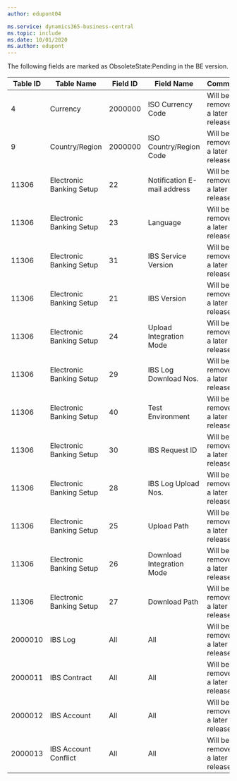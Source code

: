 ```yaml
---
author: edupont04

ms.service: dynamics365-business-central
ms.topic: include
ms.date: 10/01/2020
ms.author: edupont
---
```

The following fields are marked as ObsoleteState:Pending in the BE version.

|Table ID|Table Name|Field ID|Field Name|Comments|
|--------|--------|--------|--------|--------|
|4|Currency|2000000|ISO Currency Code|Will be removed in a later release.|
|9|Country/Region|2000000|ISO Country/Region Code|Will be removed in a later release.|
|11306|Electronic Banking Setup|22|Notification E-mail address|Will be removed in a later release.|
|11306|Electronic Banking Setup|23|Language|Will be removed in a later release.|
|11306|Electronic Banking Setup|31|IBS Service Version|Will be removed in a later release.|
|11306|Electronic Banking Setup|21|IBS Version|Will be removed in a later release.|
|11306|Electronic Banking Setup|24|Upload Integration Mode|Will be removed in a later release.|
|11306|Electronic Banking Setup|29|IBS Log Download Nos.|Will be removed in a later release.|
|11306|Electronic Banking Setup|40|Test Environment|Will be removed in a later release.|
|11306|Electronic Banking Setup|30|IBS Request ID|Will be removed in a later release.|
|11306|Electronic Banking Setup|28|IBS Log Upload Nos.|Will be removed in a later release.|
|11306|Electronic Banking Setup|25|Upload Path|Will be removed in a later release.|
|11306|Electronic Banking Setup|26|Download Integration Mode|Will be removed in a later release.|
|11306|Electronic Banking Setup|27|Download Path|Will be removed in a later release.|
|2000010|IBS Log|All|All|Will be removed in a later release.|
|2000011|IBS Contract|All|All|Will be removed in a later release.|
|2000012|IBS Account|All|All|Will be removed in a later release.|
|2000013|IBS Account Conflict|All|All|Will be removed in a later release.|
